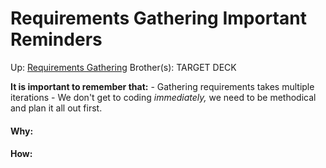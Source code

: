 # Requirements Gathering Important Reminders

Up: [Requirements Gathering](requirements_gathering)
Brother(s):
TARGET DECK

**It is important to remember that:**
	- Gathering requirements takes multiple iterations
	- We don't get to coding *immediately,* we need to be methodical and plan it all out first.
 




































#### Why:
#### How:









